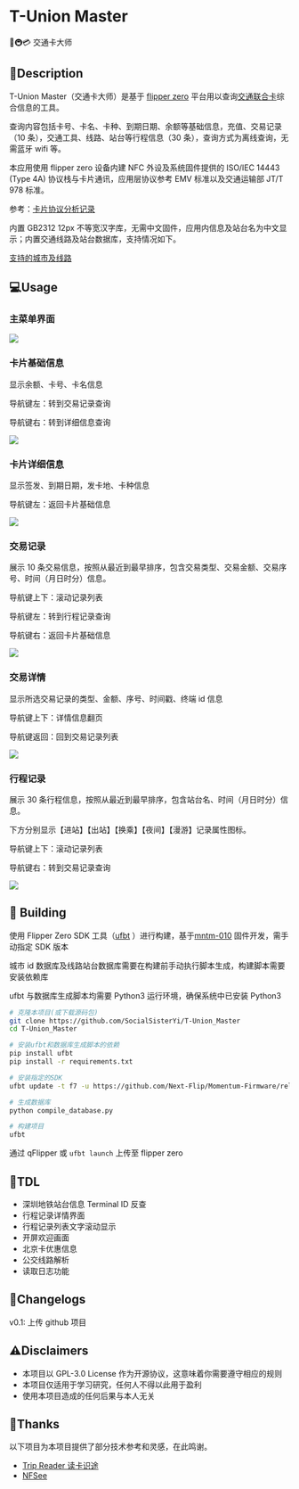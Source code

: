 # T-Union Master

🐬🚇💳 交通卡大师

## 📖Description

T-Union Master（交通卡大师）是基于 [flipper zero](https://flipperzero.one/) 平台用以查询[交通联合卡](https://zh.wikipedia.org/wiki/%E4%BA%A4%E9%80%9A%E8%81%94%E5%90%88)综合信息的工具。

查询内容包括卡号、卡名、卡种、到期日期、余额等基础信息，充值、交易记录（10 条），交通工具、线路、站台等行程信息（30 条），查询方式为离线查询，无需蓝牙 wifi 等。

本应用使用 flipper zero 设备内建 NFC 外设及系统固件提供的 ISO/IEC 14443 (Type 4A) 协议栈与卡片通讯，应用层协议参考 EMV 标准以及交通运输部 JT/T 978 标准。

参考：[卡片协议分析记录](docs/card_data_format.md)

内置 GB2312 12px 不等宽汉字库，无需中文固件，应用内信息及站台名为中文显示；内置交通线路及站台数据库，支持情况如下。

[支持的城市及线路](docs/supported_cities.md)

## 💻Usage

### 主菜单界面

![](docs/assets/menu.png)

### 卡片基础信息

显示余额、卡号、卡名信息

导航键左：转到交易记录查询

导航键右：转到详细信息查询

![](docs/assets/baseinfo.png)

### 卡片详细信息

显示签发、到期日期，发卡地、卡种信息

导航键左：返回卡片基础信息

![](docs/assets/detailinfo.png)

### 交易记录

展示 10 条交易信息，按照从最近到最早排序，包含交易类型、交易金额、交易序号、时间（月日时分）信息。

导航键上下：滚动记录列表

导航键左：转到行程记录查询

导航键右：返回卡片基础信息

![](docs/assets/transactions.png)

### 交易详情

显示所选交易记录的类型、金额、序号、时间戳、终端 id 信息

导航键上下：详情信息翻页

导航键返回：回到交易记录列表

![](docs/assets/transaction_detail.png)

### 行程记录

展示 30 条行程信息，按照从最近到最早排序，包含站台名、时间（月日时分）信息。

下方分别显示【进站】【出站】【换乘】【夜间】【漫游】记录属性图标。

导航键上下：滚动记录列表

导航键右：转到交易记录查询

![](docs/assets/travels.png)

## 🔨 Building

使用 Flipper Zero SDK 工具（[ufbt](https://github.com/flipperdevices/flipperzero-ufbt) ）进行构建，基于[mntm-010](https://github.com/Next-Flip/Momentum-Firmware/releases/tag/mntm-010) 固件开发，需手动指定 SDK 版本

城市 id 数据库及线路站台数据库需要在构建前手动执行脚本生成，构建脚本需要安装依赖库

ufbt 与数据库生成脚本均需要 Python3 运行环境，确保系统中已安装 Python3

```bash
# 克隆本项目(或下载源码包)
git clone https://github.com/SocialSisterYi/T-Union_Master
cd T-Union_Master

# 安装ufbt和数据库生成脚本的依赖
pip install ufbt
pip install -r requirements.txt

# 安装指定的SDK
ufbt update -t f7 -u https://github.com/Next-Flip/Momentum-Firmware/releases/download/mntm-010/flipper-z-f7-sdk-mntm-010.zip

# 生成数据库
python compile_database.py

# 构建项目
ufbt
```

通过 qFlipper 或 `ufbt launch` 上传至 flipper zero

## 🚩TDL

- 深圳地铁站台信息 Terminal ID 反查
- 行程记录详情界面
- 行程记录列表文字滚动显示
- 开屏欢迎画面
- 北京卡优惠信息
- 公交线路解析
- 读取日志功能

## 📝Changelogs

v0.1: 上传 github 项目

## ⚠️Disclaimers

- 本项目以 GPL-3.0 License 作为开源协议，这意味着你需要遵守相应的规则
- 本项目仅适用于学习研究，任何人不得以此用于盈利
- 使用本项目造成的任何后果与本人无关

## 🎉Thanks

以下项目为本项目提供了部分技术参考和灵感，在此鸣谢。

- [Trip Reader 读卡识途](https://www.domosekai.com/reader/index.html)
- [NFSee](https://github.com/nfcim/nfsee)
